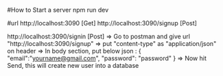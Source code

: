 #How to Start a server
npm run dev

#url
http://localhost:3090            [Get]
http://localhost:3090/signup    [Post]


http://localhost:3090/signin    [Post]
=> Go to postman and give url "http://localhost:3090/signup"
=> put "content-type"  as "application/json" on header
=> In body section, put below json :
    {
      "email":"yourname@gmail.com",
      "password": "password"
    }
=> Now hit Send, this will create new user into a database
